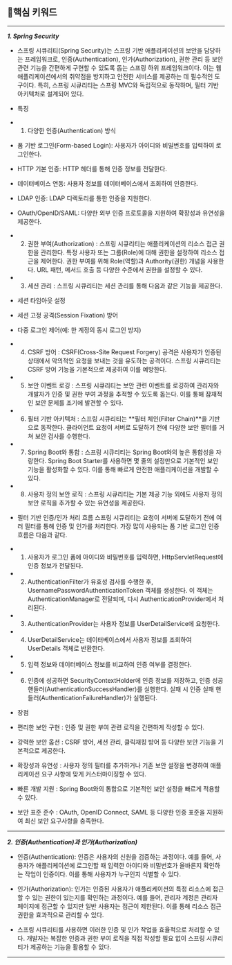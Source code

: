 ## 🎯핵심 키워드

---

***1.  Spring Security***

- 스프링 시큐리티(Spring Security)는 스프링 기반 애플리케이션의 보안을 담당하는 프레임워크로, 인증(Authentication), 인가(Authorization), 권한 관리 등 보안 관련 기능을 간편하게 구현할 수 있도록 돕는 스프링 하위 프레임워크이다. 이는 웹 애플리케이션에서의 취약점을 방지하고 안전한 서비스를 제공하는 데 필수적인 도구이다. 특히, 스프링 시큐리티는 스프링 MVC와 독립적으로 동작하며, 필터 기반 아키텍처로 설계되어 있다.

- 특징
 - 1. 다양한 인증(Authentication) 방식
  - 폼 기반 로그인(Form-based Login): 사용자가 아이디와 비밀번호를 입력하여 로그인한다.
  - HTTP 기본 인증: HTTP 헤더를 통해 인증 정보를 전달한다.
  - 데이터베이스 연동: 사용자 정보를 데이터베이스에서 조회하여 인증한다.
  - LDAP 인증: LDAP 디렉토리를 통한 인증을 지원한다.
  - OAuth/OpenID/SAML: 다양한 외부 인증 프로토콜을 지원하여 확장성과 유연성을 제공한다.

 - 2. 권한 부여(Authorization) : 스프링 시큐리티는 애플리케이션의 리소스 접근 권한을 관리한다. 특정 사용자 또는 그룹(Role)에 대해 권한을 설정하여 리소스 접근을 제어한다. 권한 부여를 위해 Role(역할)과 Authority(권한) 개념을 사용한다. URL 패턴, 메서드 호출 등 다양한 수준에서 권한을 설정할 수 있다.

 - 3. 세션 관리 : 스프링 시큐리티는 세션 관리를 통해 다음과 같은 기능을 제공한다.
  - 세션 타임아웃 설정
  - 세션 고정 공격(Session Fixation) 방어
  - 다중 로그인 제어(예: 한 계정의 동시 로그인 방지)

 - 4. CSRF 방어 : CSRF(Cross-Site Request Forgery) 공격은 사용자가 인증된 상태에서 악의적인 요청을 보내는 것을 유도하는 공격이다. 스프링 시큐리티는 CSRF 방어 기능을 기본적으로 제공하여 이를 예방한다.

 - 5. 보안 이벤트 로깅 : 스프링 시큐리티는 보안 관련 이벤트를 로깅하여 관리자와 개발자가 인증 및 권한 부여 과정을 추적할 수 있도록 돕는다. 이를 통해 잠재적인 보안 문제를 조기에 발견할 수 있다.

 - 6. 필터 기반 아키텍처 : 스프링 시큐리티는 **필터 체인(Filter Chain)**을 기반으로 동작한다. 클라이언트 요청이 서버로 도달하기 전에 다양한 보안 필터를 거쳐 보안 검사를 수행한다. 

 - 7. Spring Boot와 통합 : 스프링 시큐리티는 Spring Boot와의 높은 통합성을 자랑한다. Spring Boot Starter를 사용하면 몇 줄의 설정만으로 기본적인 보안 기능을 활성화할 수 있다. 이를 통해 빠르게 안전한 애플리케이션을 개발할 수 있다.

 - 8. 사용자 정의 보안 로직 : 스프링 시큐리티는 기본 제공 기능 외에도 사용자 정의 보안 로직을 추가할 수 있는 유연성을 제공한다.


- 필터 기반 인증/인가 처리 흐름
 스프링 시큐리티는 요청이 서버에 도달하기 전에 여러 필터를 통해 인증 및 인가를 처리한다. 가장 많이 사용되는 폼 기반 로그인 인증 흐름은 다음과 같다.

 - 1. 사용자가 로그인 폼에 아이디와 비밀번호를 입력하면, HttpServletRequest에 인증 정보가 전달된다.

 - 2. AuthenticationFilter가 유효성 검사를 수행한 후, UsernamePasswordAuthenticationToken 객체를 생성한다. 이 객체는 AuthenticationManager로 전달되며, 다시 AuthenticationProvider에서 처리된다.

 - 3. AuthenticationProvider는 사용자 정보를 UserDetailService에 요청한다.

 - 4. UserDetailService는 데이터베이스에서 사용자 정보를 조회하여 UserDetails 객체로 반환한다.

 - 5. 입력 정보와 데이터베이스 정보를 비교하여 인증 여부를 결정한다.

 - 6. 인증에 성공하면 SecurityContextHolder에 인증 정보를 저장하고, 인증 성공 핸들러(AuthenticationSuccessHandler)를 실행한다. 실패 시 인증 실패 핸들러(AuthenticationFailureHandler)가 실행된다.


- 장점
 - 편리한 보안 구현 : 인증 및 권한 부여 관련 로직을 간편하게 작성할 수 있다.
 - 강력한 보안 옵션 : CSRF 방어, 세션 관리, 클릭재킹 방어 등 다양한 보안 기능을 기본적으로 제공한다.
 - 확장성과 유연성 : 사용자 정의 필터를 추가하거나 기존 보안 설정을 변경하여 애플리케이션 요구 사항에 맞게 커스터마이징할 수 있다.
 - 빠른 개발 지원 : Spring Boot와의 통합으로 기본적인 보안 설정을 빠르게 적용할 수 있다.
 - 보안 표준 준수 : OAuth, OpenID Connect, SAML 등 다양한 인증 표준을 지원하여 최신 보안 요구사항을 충족한다.




---


***2. 인증(Authentication)과 인가(Authorization)***

- 인증(Authentication):
인증은 사용자의 신원을 검증하는 과정이다. 예를 들어, 사용자가 애플리케이션에 로그인할 때 입력한 아이디와 비밀번호가 올바른지 확인하는 작업이 인증이다. 이를 통해 사용자가 누구인지 식별할 수 있다.

- 인가(Authorization):
인가는 인증된 사용자가 애플리케이션의 특정 리소스에 접근할 수 있는 권한이 있는지를 확인하는 과정이다. 예를 들어, 관리자 계정은 관리자 페이지에 접근할 수 있지만 일반 사용자는 접근이 제한된다. 이를 통해 리소스 접근 권한을 효과적으로 관리할 수 있다.

- 스프링 시큐리티를 사용하면 이러한 인증 및 인가 작업을 효율적으로 처리할 수 있다. 개발자는 복잡한 인증과 권한 부여 로직을 직접 작성할 필요 없이 스프링 시큐리티가 제공하는 기능을 활용할 수 있다.


---
